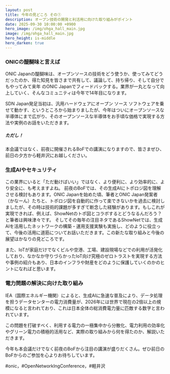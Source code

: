 ```yaml
---
layout: post
title: 今年の見どころ その① 
description: オープン技術の開発と利活用に向けた取り組みがポイント
date: 2025-09-30 10:00:00 +0900
hero_image: /img/ohga_hall_main.jpg
image: /img/ohga_hall_main.jpg
hero_height: is-middle
hero_darken: true
---
```


### ONICの醍醐味と言えば

ONIC Japanの醍醐味は、オープンソースの技術をどう使うか、使ってみてどうだったのか、得た知見を皆さまで共有して、議論して、持ち帰り、そして自分でもやってみて来年
のONIC Japanでフィードバックする。業界が一丸となって向上していく、そんなコミュニティは今年で14年目になります。

SDN Japan発足当初は、汎用ハードウェアにオープン ソース ソフトウェアを乗せて動かす、というところから始まりましたが、今年はついにオープンソースな半導体にまで広がり、そのオープンソースな半導体をお手頃な価格で実現する方法や実例のお話をいただきます。

##### ただし！
本会議ではなく、前夜に開催されるBoFでの講演になりますので、皆さまぜひ、前日の夕方から軽井沢にお越しください。

### 生成AIやセキュリティ

この業界にいると「ただ動けばいい」ではなく、より便利に、より効率的に、より安全に、も考えますよね。
前夜のBoFでは、その生成AIにトポロジ図を理解させる検討もあります。ONIC Japanを始めた頃、筆者とONIC Japan発案者（かなーん）たちと、トポロジ図を自動的に作って楽できないかを過去に検討しましたが、その時は技術的課題が多すぎて断念した経験があります。もしこれが実現できれば、例えば、ShowNetのトポ図とコラボするとどうなるんだろう？と筆者は興味津々です。
そしてその毎年の注目ネタであるShowNetでは、生成AIを活用したネットワークの構築・運用支援実験も実施し、どのように役立って、今後の活用に道筋についてお話いただきます。この新たな取り組みと今後の展望はかなりの見どころです。

また、IoTが家庭だけでなくビルや空港、工場、建設現場などでの利用が活発化しており、なかなか守りづらかったIoT向け究極のゼロトラストを実現する方法や事例の紹介もあり、日本のインフラや財産をどのように保護していくのかのヒントになればと思います。

### 電力問題の解決に向けた取り組み

IEA（国際エネルギー機関）によると、生成AIに急速な普及により、データ処理を担うデータセンターの電力消費量が、2026年には世界で現在の2倍以上の規模になると言われており、これは日本全体の総消費電力量に匹敵する数字と言われています。

この問題を打破すべく、利用する電力の一極集中から分散化、電力利用の効率化やグリーン電力の積極的活用など、実際の取り組みから何を得たのか、解説いただきます。

今年も本会議だけでなく前夜のBoFから注目の講演が盛りだくさん。ぜひ前日のBoFからのご参加を心よりお待ちしています。

#onic，#OpenNetworkIngConference，#軽井沢
